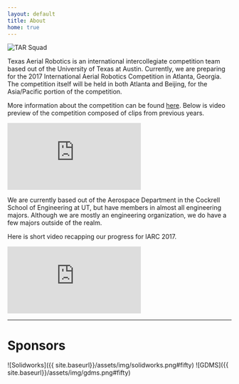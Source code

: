 ```yaml
---
layout: default
title: About
home: true
---
```



<!-- <div id="model"></div> -->

![TAR Squad]({{site.baseurl}}/assets/img/team1718.jpg)

Texas Aerial Robotics is an international intercollegiate competition team based out of the University of Texas at Austin. Currently, we are preparing for the 2017 International Aerial Robotics Competition in Atlanta, Georgia. The competition itself will be held in both Atlanta and Beijing, for the Asia/Pacific portion of the competition.

More information about the competition can be found [here](http://www.aerialroboticscompetition.org/index.php). Below is video preview of the competition composed of clips from previous years.

<div class='embed-container'><iframe src='https://player.vimeo.com/video/103487384?title=0&byline=0&portrait=0' frameborder='0' webkitAllowFullScreen mozallowfullscreen allowFullScreen></iframe></div>

We are currently based out of the Aerospace Department in the Cockrell School of Engineering at UT, but have members in almost all engineering majors. Although we are mostly an engineering organization, we do have a few majors outside of the realm.

Here is short video recapping our progress for IARC 2017.

<div class='embed-container'><iframe src='https://www.youtube.com/embed/kKEPM2Dor_M?modestbranding=1&autohide=1&showinfo=0' frameborder='0' allowfullscreen></iframe></div>

<script>
if (screen && screen.width > 480) {
  document.write('<script src="{{site.baseurl}}/assets/js/three.min.js"><\/script>');
  document.write('<script src="{{site.baseurl}}/assets/js/Detector.js"><\/script>');
  document.write('<script src="{{site.baseurl}}/assets/js/stats.min.js"><\/script>');
  document.write('<script src="{{site.baseurl}}/assets/js/model.js"><\/script>');
}
</script>
----

# Sponsors

![Solidworks]({{ site.baseurl}}/assets/img/solidworks.png#fifty)
![GDMS]({{ site.baseurl}}/assets/img/gdms.png#fifty)
